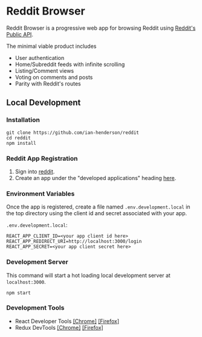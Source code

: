 # Reddit Browser

Reddit Browser is a progressive web app for browsing Reddit using [Reddit's Public API](https://www.reddit.com/dev/api).

The minimal viable product includes 
* User authentication 
* Home/Subreddit feeds with infinite scrolling
* Listing/Comment views
* Voting on comments and posts
* Parity with Reddit's routes


## Local Development

### Installation

```
git clone https://github.com/ian-henderson/reddit
cd reddit
npm install
```

### Reddit App Registration 

1. Sign into [reddit](https://reddit.com).
2. Create an app under the "developed applications" heading [here](https://www.reddit.com/prefs/apps).

### Environment Variables

Once the app is registered, create a file named `.env.development.local` in the top directory using the client id and secret associated with your app.

`.env.development.local`:
```
REACT_APP_CLIENT_ID=<your app client id here>
REACT_APP_REDIRECT_URI=http://localhost:3000/login
REACT_APP_SECRET=<your app client secret here>
```

### Development Server

This command will start a hot loading local development server at `localhost:3000`.

```
npm start
```

### Development Tools

* React Developer Tools [[Chrome]](https://chrome.google.com/webstore/detail/react-developer-tools/fmkadmapgofadopljbjfkapdkoienihi) [[Firefox]](https://addons.mozilla.org/en-US/firefox/addon/react-devtools/)
* Redux DevTools [[Chrome]](https://chrome.google.com/webstore/detail/redux-devtools/lmhkpmbekcpmknklioeibfkpmmfibljd) [[Firefox]](https://addons.mozilla.org/en-US/firefox/addon/remotedev/)